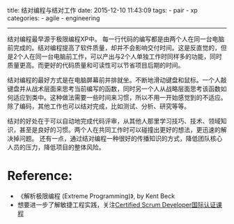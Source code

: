 title: 结对编程与结对工作
date: 2015-12-10 11:43:09
tags:
    - pair
    - xp
categories:
    - agile
    - engineering

---

结对编程最早源于极限编程XP中。
每一行代码的编写都是由两个人在同一台电脑前完成的。结对编程提高了软件质量，却并不会影响交付时间。这是反直觉的，但是2个人在同一台电脑前工作，可以产出与2个人单独工作时同样多的功能，同时质量更高。而更好的代码质量和可读性可以节省项目后期的时间。

结对编程的最好方式是在电脑屏幕前并排就坐。不断地滑动键盘和鼠标。一个人敲键盘并从战术层面来思考当前编写的函数，同时另一个人从战略层面思考该函数如何适应到类中。这种做法需要一些时间来习惯，所以不用一开始感觉到的不适应。
除了编码，其他工作也可以结对完成，比如测试、分析、研究等等。

结对的好处在于可以自动地完成代码评审，从其他人那里学习技巧、技术、领域知识，甚至是良好的习惯。两个人在共同工作时可以碰撞出更好的想法，更迅速的解决掉问题。
还有一点，通过结对编程一种很好的传播知识的方式，降低团队核心人员的压力，降低项目的整体风险。




# Reference:
* 《解析极限编程 (Extreme Programming)》, by Kent Beck
* 想要进一步了解敏捷工程实践，关注[Certified Scrum Developer国际认证课程](http://www.uperform.cn)
